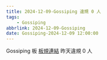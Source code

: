 ```yaml
---
title: 2024-12-09-Gossiping 違規 0 人
tags:
    - Gossiping
abbrlink: 2024-12-09-Gossiping
date: Gossiping-2024-12-09 12:00:00
---
```

Gossiping 板 [板規連結](https://www.ptt.cc/bbs/Gossiping/M.1637425085.A.07D.html)
昨天違規 0 人
